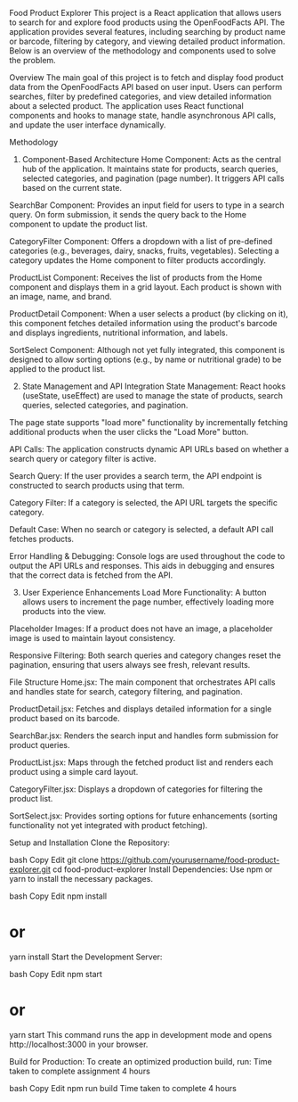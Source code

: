 Food Product Explorer
This project is a React application that allows users to search for and explore food products using the OpenFoodFacts API. The application provides several features, including searching by product name or barcode, filtering by category, and viewing detailed product information. Below is an overview of the methodology and components used to solve the problem.

Overview
The main goal of this project is to fetch and display food product data from the OpenFoodFacts API based on user input. Users can perform searches, filter by predefined categories, and view detailed information about a selected product. The application uses React functional components and hooks to manage state, handle asynchronous API calls, and update the user interface dynamically.

Methodology
1. Component-Based Architecture
Home Component:
Acts as the central hub of the application. It maintains state for products, search queries, selected categories, and pagination (page number). It triggers API calls based on the current state.

SearchBar Component:
Provides an input field for users to type in a search query. On form submission, it sends the query back to the Home component to update the product list.

CategoryFilter Component:
Offers a dropdown with a list of pre-defined categories (e.g., beverages, dairy, snacks, fruits, vegetables). Selecting a category updates the Home component to filter products accordingly.

ProductList Component:
Receives the list of products from the Home component and displays them in a grid layout. Each product is shown with an image, name, and brand.

ProductDetail Component:
When a user selects a product (by clicking on it), this component fetches detailed information using the product's barcode and displays ingredients, nutritional information, and labels.

SortSelect Component:
Although not yet fully integrated, this component is designed to allow sorting options (e.g., by name or nutritional grade) to be applied to the product list.

2. State Management and API Integration
State Management:
React hooks (useState, useEffect) are used to manage the state of products, search queries, selected categories, and pagination.

The page state supports "load more" functionality by incrementally fetching additional products when the user clicks the "Load More" button.

API Calls:
The application constructs dynamic API URLs based on whether a search query or category filter is active.

Search Query: If the user provides a search term, the API endpoint is constructed to search products using that term.

Category Filter: If a category is selected, the API URL targets the specific category.

Default Case: When no search or category is selected, a default API call fetches products.

Error Handling & Debugging:
Console logs are used throughout the code to output the API URLs and responses. This aids in debugging and ensures that the correct data is fetched from the API.

3. User Experience Enhancements
Load More Functionality:
A button allows users to increment the page number, effectively loading more products into the view.

Placeholder Images:
If a product does not have an image, a placeholder image is used to maintain layout consistency.

Responsive Filtering:
Both search queries and category changes reset the pagination, ensuring that users always see fresh, relevant results.

File Structure
Home.jsx:
The main component that orchestrates API calls and handles state for search, category filtering, and pagination.

ProductDetail.jsx:
Fetches and displays detailed information for a single product based on its barcode.

SearchBar.jsx:
Renders the search input and handles form submission for product queries.

ProductList.jsx:
Maps through the fetched product list and renders each product using a simple card layout.

CategoryFilter.jsx:
Displays a dropdown of categories for filtering the product list.

SortSelect.jsx:
Provides sorting options for future enhancements (sorting functionality not yet integrated with product fetching).

Setup and Installation
Clone the Repository:

bash
Copy
Edit
git clone https://github.com/yourusername/food-product-explorer.git
cd food-product-explorer
Install Dependencies:
Use npm or yarn to install the necessary packages.

bash
Copy
Edit
npm install
# or
yarn install
Start the Development Server:

bash
Copy
Edit
npm start
# or
yarn start
This command runs the app in development mode and opens http://localhost:3000 in your browser.

Build for Production:
To create an optimized production build, run:
Time taken to complete assignment 4 hours

bash
Copy
Edit
npm run build
Time taken to complete 4 hours

